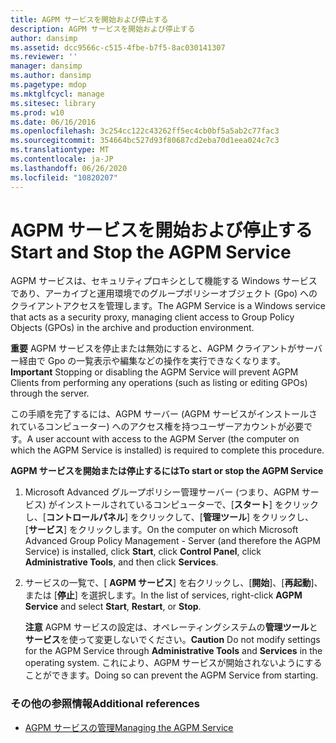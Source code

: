 ```yaml
---
title: AGPM サービスを開始および停止する
description: AGPM サービスを開始および停止する
author: dansimp
ms.assetid: dcc9566c-c515-4fbe-b7f5-8ac030141307
ms.reviewer: ''
manager: dansimp
ms.author: dansimp
ms.pagetype: mdop
ms.mktglfcycl: manage
ms.sitesec: library
ms.prod: w10
ms.date: 06/16/2016
ms.openlocfilehash: 3c254cc122c43262ff5ec4cb0bf5a5ab2c77fac3
ms.sourcegitcommit: 354664bc527d93f80687cd2eba70d1eea024c7c3
ms.translationtype: MT
ms.contentlocale: ja-JP
ms.lasthandoff: 06/26/2020
ms.locfileid: "10820207"
---
```

# <span data-ttu-id="0b1ed-103">AGPM サービスを開始および停止する</span><span class="sxs-lookup"><span data-stu-id="0b1ed-103">Start and Stop the AGPM Service</span></span>


<span data-ttu-id="0b1ed-104">AGPM サービスは、セキュリティプロキシとして機能する Windows サービスであり、アーカイブと運用環境でのグループポリシーオブジェクト (Gpo) へのクライアントアクセスを管理します。</span><span class="sxs-lookup"><span data-stu-id="0b1ed-104">The AGPM Service is a Windows service that acts as a security proxy, managing client access to Group Policy Objects (GPOs) in the archive and production environment.</span></span>

<span data-ttu-id="0b1ed-105">**重要** AGPM サービスを停止または無効にすると、AGPM クライアントがサーバー経由で Gpo の一覧表示や編集などの操作を実行できなくなります。</span><span class="sxs-lookup"><span data-stu-id="0b1ed-105">**Important** Stopping or disabling the AGPM Service will prevent AGPM Clients from performing any operations (such as listing or editing GPOs) through the server.</span></span>

 

<span data-ttu-id="0b1ed-106">この手順を完了するには、AGPM サーバー (AGPM サービスがインストールされているコンピューター) へのアクセス権を持つユーザーアカウントが必要です。</span><span class="sxs-lookup"><span data-stu-id="0b1ed-106">A user account with access to the AGPM Server (the computer on which the AGPM Service is installed) is required to complete this procedure.</span></span>

**<span data-ttu-id="0b1ed-107">AGPM サービスを開始または停止するには</span><span class="sxs-lookup"><span data-stu-id="0b1ed-107">To start or stop the AGPM Service</span></span>**

1.  <span data-ttu-id="0b1ed-108">Microsoft Advanced グループポリシー管理サーバー (つまり、AGPM サービス) がインストールされているコンピューターで、[**スタート**] をクリックし、[**コントロールパネル**] をクリックして、[**管理ツール**] をクリックし、[**サービス**] をクリックします。</span><span class="sxs-lookup"><span data-stu-id="0b1ed-108">On the computer on which Microsoft Advanced Group Policy Management - Server (and therefore the AGPM Service) is installed, click **Start**, click **Control Panel**, click **Administrative Tools**, and then click **Services**.</span></span>

2.  <span data-ttu-id="0b1ed-109">サービスの一覧で、[ **AGPM サービス**] を右クリックし、[**開始**]、[**再起動**]、または [**停止**] を選択します。</span><span class="sxs-lookup"><span data-stu-id="0b1ed-109">In the list of services, right-click **AGPM Service** and select **Start**, **Restart**, or **Stop**.</span></span>

    <span data-ttu-id="0b1ed-110">**注意** AGPM サービスの設定は、オペレーティングシステムの**管理ツール**と**サービス**を使って変更しないでください。</span><span class="sxs-lookup"><span data-stu-id="0b1ed-110">**Caution** Do not modify settings for the AGPM Service through **Administrative Tools** and **Services** in the operating system.</span></span> <span data-ttu-id="0b1ed-111">これにより、AGPM サービスが開始されないようにすることができます。</span><span class="sxs-lookup"><span data-stu-id="0b1ed-111">Doing so can prevent the AGPM Service from starting.</span></span>

     

### <span data-ttu-id="0b1ed-112">その他の参照情報</span><span class="sxs-lookup"><span data-stu-id="0b1ed-112">Additional references</span></span>

-   [<span data-ttu-id="0b1ed-113">AGPM サービスの管理</span><span class="sxs-lookup"><span data-stu-id="0b1ed-113">Managing the AGPM Service</span></span>](managing-the-agpm-service-agpm40.md)

 

 





